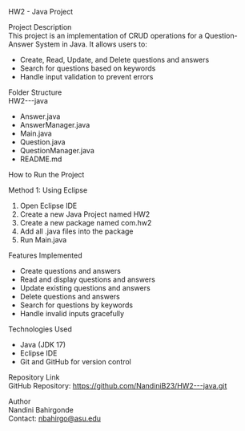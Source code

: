 HW2 - Java Project  

Project Description  
This project is an implementation of CRUD operations for a Question-Answer System in Java. It allows users to:  
- Create, Read, Update, and Delete questions and answers  
- Search for questions based on keywords  
- Handle input validation to prevent errors  

Folder Structure  
HW2---java 
- Answer.java  
- AnswerManager.java  
- Main.java  
- Question.java  
- QuestionManager.java  
- README.md  

How to Run the Project  

Method 1: Using Eclipse  
1. Open Eclipse IDE  
2. Create a new Java Project named HW2  
3. Create a new package named com.hw2  
4. Add all .java files into the package  
5. Run Main.java  


Features Implemented  
- Create questions and answers  
- Read and display questions and answers  
- Update existing questions and answers  
- Delete questions and answers  
- Search for questions by keywords  
- Handle invalid inputs gracefully  

Technologies Used  
- Java (JDK 17)  
- Eclipse IDE  
- Git and GitHub for version control  

Repository Link  
GitHub Repository:  https://github.com/NandiniB23/HW2---java.git 

Author  
Nandini Bahirgonde  
Contact: nbahirgo@asu.edu  
